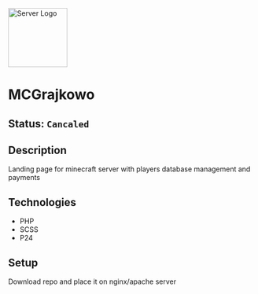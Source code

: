 <img alt="Server Logo" src="https://i.imgur.com/8UBJgIa.png" width="120" />

# MCGrajkowo

## Status: ````Cancaled````

## Description
Landing page for minecraft server with players database management and payments

## Technologies
- PHP
- SCSS
- P24

## Setup 
Download repo and place it on nginx/apache server


